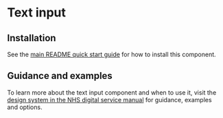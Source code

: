 # Text input

## Installation

See the [main README quick start guide](https://github.com/nhsuk/nhsuk-frontend#quick-start) for how to install this component.

## Guidance and examples

To learn more about the text input component and when to use it, visit the [design system in the NHS digital service manual](https://service-manual.nhs.uk/design-system/components/text-input) for guidance, examples and options.
